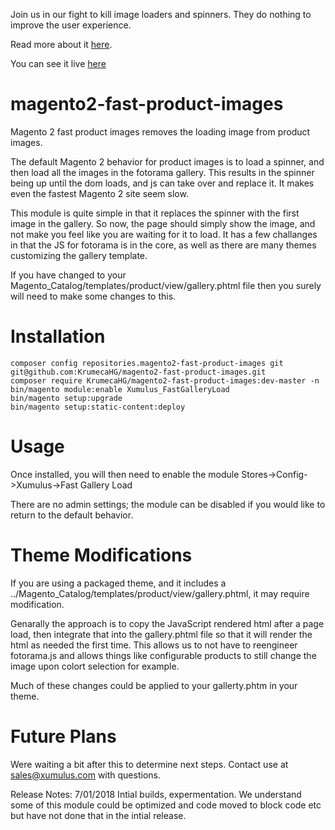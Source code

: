 Join us in our fight to kill image loaders and spinners. They do nothing to improve the user experience. 

Read more about it [here](https://xumulus.com/kill-the-loader-how-to-improve-your-magento-2-product-page-load-time/ "How to speed your Magento product page load").

You can see it live [here](https://demo.xumulus.com/breathe-easy-tank.html)

# magento2-fast-product-images
Magento 2 fast product images removes the loading image from product images.

The default Magento 2 behavior for product images is to load a spinner, and then load all the images in the fotorama gallery. This results in the spinner being up until the dom loads, and js can take over and replace it. It makes even the fastest Magento 2 site seem slow. 

This module is quite simple in that it replaces the spinner with the first image in the gallery. So now, the page should simply show the image, and not make you feel like you are waiting for it to load. It has a few challanges in that the JS for fotorama is in the core, as well as there are many themes customizing the gallery template. 

If you have changed to your Magento_Catalog/templates/product/view/gallery.phtml file then you surely will need to make some changes to this. 

# Installation
```
composer config repositories.magento2-fast-product-images git git@github.com:KrumecaHG/magento2-fast-product-images.git
composer require KrumecaHG/magento2-fast-product-images:dev-master -n
bin/magento module:enable Xumulus_FastGalleryLoad
bin/magento setup:upgrade
bin/magento setup:static-content:deploy
```
# Usage

Once installed, you will then need to enable the module Stores->Config->Xumulus->Fast Gallery Load

There are no admin settings; the module can be disabled if you would like to return to the default behavior.

# Theme Modifications

If you are using a packaged theme, and it includes a ../Magento_Catalog/templates/product/view/gallery.phtml, it may require modification.

Genarally the approach is to copy the JavaScript rendered html after a page load, then integrate that into the gallery.phtml file so that it will render the html as needed the first time.  This allows us to not have to reengineer fotorama.js and allows things like configurable products to still change the image upon colort selection for example. 

Much of these changes could be applied to your gallerty.phtm in your theme. 

# Future Plans

Were waiting a bit after this to determine next steps.  Contact use at sales@xumulus.com with questions.

Release Notes:
7/01/2018 Intial builds, expermentation. We understand some of this module could be optimized and code moved to block code etc but have not done that in the intial release.
